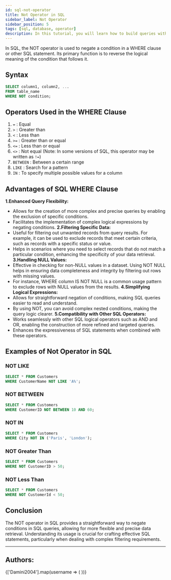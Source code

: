 ```yaml
---
id: sql-not-operator
title: Not Operator in SQL
sidebar_label: Not Operator
sidebar_position: 5
tags: [sql, database, operator]
description: In this tutorial, you will learn how to build queries with Negations to get the desired output.
---
```



In SQL, the NOT operator is used to negate a condition in a WHERE clause or other SQL statement. Its primary function is to reverse the logical meaning of the condition that follows it. 

## Syntax 
```sql
SELECT column1, column2, ...
FROM table_name
WHERE NOT condition;

```

## Operators Used in the WHERE Clause
1. `=` : Equal
2. `>` : Greater than
3. `<` : Less than
4. `>=` : Greater than or equal
5. `<=` : Less than or equal
6. `<>` : Not equal (Note: In some versions of SQL, this operator may be written as `!=`)
7. `BETWEEN` : Between a certain range
8. `LIKE` : Search for a pattern
9. `IN` : To specify multiple possible values for a column

## Advantages of SQL WHERE Clause

**1.Enhanced Query Flexibility:**
- Allows for the creation of more complex and precise queries by enabling the exclusion of specific conditions.
- Facilitates the implementation of complex logical expressions by negating conditions.
**2.Filtering Specific Data:**
- Useful for filtering out unwanted records from query results. For example, it can be used to exclude records that meet certain criteria, such as records with a specific status or value.
- Helps in scenarios where you need to select records that do not match a particular condition, enhancing the specificity of your data retrieval.
**3.Handling NULL Values:**
- Effective in checking for non-NULL values in a dataset. Using NOT NULL helps in ensuring data completeness and integrity by filtering out rows with missing values.
- For instance, WHERE column IS NOT NULL is a common usage pattern to exclude rows with NULL values from the results.
**4.Simplifying Logical Expressions:**
- Allows for straightforward negation of conditions, making SQL queries easier to read and understand.
- By using NOT, you can avoid complex nested conditions, making the query logic clearer.
**5.Compatibility with Other SQL Operators:**
- Works seamlessly with other SQL logical operators such as AND and OR, enabling the construction of more refined and targeted queries.
- Enhances the expressiveness of SQL statements when combined with these operators.

## Examples of Not Operator in SQL

### NOT LIKE
```sql
SELECT * FROM Customers
WHERE CustomerName NOT LIKE 'A%';
```

### NOT BETWEEN
```sql
SELECT * FROM Customers
WHERE CustomerID NOT BETWEEN 10 AND 60;
```

### NOT IN
```sql
SELECT * FROM Customers
WHERE City NOT IN ('Paris', 'London');
```

### NOT Greater Than
```sql
SELECT * FROM Customers
WHERE NOT CustomerID > 50;
```

### NOT Less Than
```sql
SELECT * FROM Customers
WHERE NOT CustomerId < 50;
```


## Conclusion
The NOT operator in SQL provides a straightforward way to negate conditions in SQL queries, allowing for more flexible and precise data retrieval. Understanding its usage is crucial for crafting effective SQL statements, particularly when dealing with complex filtering requirements.

---

## Authors:

<div style={{display: 'flex', flexWrap: 'wrap', justifyContent: 'space-between', gap: '10px'}}>
  {['Damini2004'].map(username => (
    <Author key={username} username={username} />
  ))}
</div>


